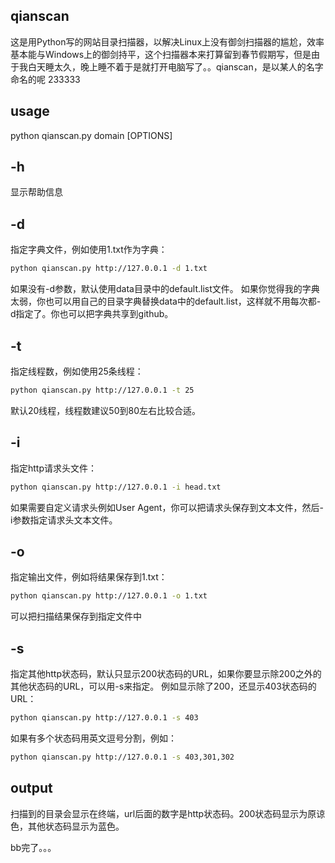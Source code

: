 ## qianscan
  这是用Python写的网站目录扫描器，以解决Linux上没有御剑扫描器的尴尬，效率基本能与Windows上的御剑持平，这个扫描器本来打算留到春节假期写，但是由于我白天睡太久，晚上睡不着于是就打开电脑写了。。qianscan，是以某人的名字命名的呢 233333

## usage
  python qianscan.py domain [OPTIONS]
  
## -h
  显示帮助信息
  
## -d
  指定字典文件，例如使用1.txt作为字典：
  ```Bash
  python qianscan.py http://127.0.0.1 -d 1.txt
  ```
  如果没有-d参数，默认使用data目录中的default.list文件。
  如果你觉得我的字典太弱，你也可以用自己的目录字典替换data中的default.list，这样就不用每次都-d指定了。你也可以把字典共享到github。
  
## -t
  指定线程数，例如使用25条线程：
  ```Bash
  python qianscan.py http://127.0.0.1 -t 25
  ```
  默认20线程，线程数建议50到80左右比较合适。
  
## -i
  指定http请求头文件：
  ```Bash
  python qianscan.py http://127.0.0.1 -i head.txt
  ```
  如果需要自定义请求头例如User Agent，你可以把请求头保存到文本文件，然后-i参数指定请求头文本文件。
  
## -o
  指定输出文件，例如将结果保存到1.txt：
  ```Bash
  python qianscan.py http://127.0.0.1 -o 1.txt
  ```
  可以把扫描结果保存到指定文件中
  
## -s
  指定其他http状态码，默认只显示200状态码的URL，如果你要显示除200之外的其他状态码的URL，可以用-s来指定。
  例如显示除了200，还显示403状态码的URL：
  ```Bash
  python qianscan.py http://127.0.0.1 -s 403
  ```
  如果有多个状态码用英文逗号分割，例如：
  ```Bash
  python qianscan.py http://127.0.0.1 -s 403,301,302
  ```
  
## output
  扫描到的目录会显示在终端，url后面的数字是http状态码。200状态码显示为原谅色，其他状态码显示为蓝色。
    
 bb完了。。。
